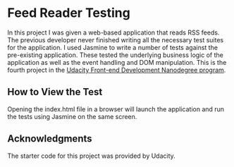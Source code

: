 # Feed Reader Testing

In this project I was given a web-based application that reads RSS feeds. The previous developer never finished writing all the necessary test suites for the application. I used Jasmine to write a number of tests against the pre-existing application. These tested the underlying business logic of the application as well as the event handling and DOM manipulation. This is the fourth project in the [Udacity Front-end Development Nanodegree program](https://www.udacity.com/course/front-end-web-developer-nanodegree--nd001).

## How to View the Test

Opening the index.html file in a browser will launch the application and run the tests using Jasmine on the same screen.

## Acknowledgments

The starter code for this project was provided by Udacity.




